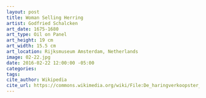 ```yaml
---
layout: post
title: Woman Selling Herring
artist: Godfried Schalcken
art_date: 1675-1680
art_type: Oil on Panel
art_height: 19 cm
art_width: 15.5 cm
art_location: Rijksmuseum Amsterdam, Netherlands
image: 02-22.jpg
date: 2016-02-22 12:00:00 -05:00
categories:
tags:
cite_author: Wikipedia
cite_url: https://commons.wikimedia.org/wiki/File:De_haringverkoopster_Rijksmuseum_SK-A-2340.jpeg
---
```

